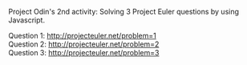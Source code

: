Project Odin's 2nd activity: Solving 3 Project Euler questions by using Javascript.

Question 1: http://projecteuler.net/problem=1<br>
Question 2: http://projecteuler.net/problem=2<br>
Question 3: http://projecteuler.net/problem=3
